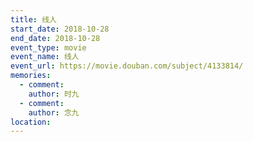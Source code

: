 ```yaml
---
title: 线人
start_date: 2018-10-28
end_date: 2018-10-28
event_type: movie
event_name: 线人
event_url: https://movie.douban.com/subject/4133814/
memories:
  - comment: 
    author: 时九
  - comment: 
    author: 念九  
location: 
---
```

